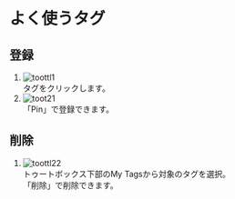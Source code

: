 # よく使うタグ
## 登録
1. ![toottl1](https://dl.thedesk.top/media/toottl1.PNG)  
 タグをクリックします。
1. ![toot21](https://dl.thedesk.top/media/toot21.PNG)  
「Pin」で登録できます。
## 削除
1. ![toottl22](https://dl.thedesk.top/media/toottl22.PNG)  
トゥートボックス下部のMy Tagsから対象のタグを選択。  
「削除」で削除できます。
